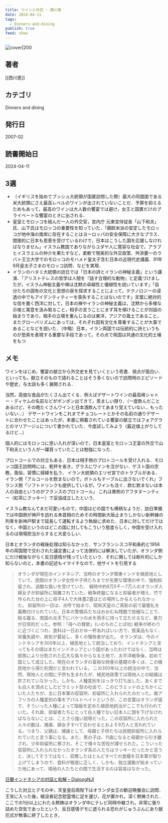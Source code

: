 ```yaml
---
title: ワインと外交 - 西川恵
date: 2024-04-11
tags:
  - Dinners-and-dining
publish: true
feed: show
---
```

![cover|200](http://books.google.com/books/content?id=xNPAPAAACAAJ&printsec=frontcover&img=1&zoom=1&source=gbs_api)
## 著者
[[西川恵]]
## カテゴリ
Dinners and dining
## 発行日
2007-02
## 読書開始日
2024-04-11

## 3選
 - （イギリスを始めてブッシュ大統領が国賓訪問した際）最大の同盟国である米大統領にさえ最高レベルのワインが出されていないことだ．予算を抑えるためもあって，最高のワインは大人数の饗宴では避け，女王と国賓だけのプライベートな饗宴のときに出される．
 - 皇室とモロッコを結んだ一人の外交官，宮内庁 元東宮侍従長「山下和夫」氏．山下氏はモロッコの重要性を知っていた．「親欧米派の安定したモロッコが地中海の南岸に存在することはヨーロッパの安全保障に大きなプラス．間接的に日本も恩恵を受けているわけで，日本はこうした国を応援しなければなりません」イスラム教国でありながらユダヤ人に寛容な社会で，アラブとイスラエルの仲介を果たすなど，柔軟で現実的な外交政策．舛添要一のラバト王立大学でのモロッコのモハメド皇太子含む日本の近現代史講義．91年9月皇太子さまのモロッコ訪問．などを実現．
 - イランのハタミ大統領の訪日では「日本の詩とイランの神秘主義」という講演．「アリストテレスの哲学は人間を『話す合理的な動物』と定義づけましたが，イスラム神秘主義や禅は沈黙の卓越性と優越性を説いています」「自分たちの固有の文化と思想の泉を探求することによって，テクノロジーの浸透の中でもアイデンティティーを喪失することはないのです」言葉に絶対的な信を置く西洋に対して，日本の禅やイランの神秘主義は，沈黙から多様な示唆と寓意を汲み取ること，相手の言うことにまず耳を傾けることが対話の始まりであり，相手の立場を重んじるのは東洋，アジアの風土であること，またグローバリズムにあっては，それぞれ固有文化を尊重することが大事であることなどを説いた．（中略）日本，イラン両国では伝統的に詩というものが思索を表現する重要な手段であって，その点で両国は共通の文化的土壌をもつ
## メモ
ワインをはじめ，饗宴の献立から外交史を見ていくという奇書．視点が面白い．といっても，献立そのもので語れることはそう多くないので訪問時のエピソードや歴史，与太話も多く展開される．

当然，高価な食品がたくさん出てくる．例えばデザートワインの最高峰シャトー・ディケムの名前などがポンポン出てきて，羨ましい限り．（一度飲んだことあるけど，その晩たくさんワインと日本酒飲んでてあまり覚えていない… もったいない…）
デザートワインをこれまでチョコレートとかその名前の通りデザートに合わせたことはあったが，本書に掲載されている饗宴の献立ではフォアグラとのマリアージュについて書かれていた．今度試してみよう（最近値上がりしてるけど…）

個人的にはモロッコに思い入れが深いので，日本皇室とモロッコ王室の外交で山下和夫という人が一躍買っていたことは勉強になった．

プロトコールでの対立もある．日本は相手側のプロトコールを受け入れる．モロッコ国王訪問時には，乾杯を省き，グラスにワインを注がない．ゲスト国の宗教，風俗，習慣に経緯を払う．
イラン大統領のエリゼ宮でのトラブルがある．イラン側「アルコールを飲まないので，ボトルもテーブルに出さないでくれ」フランス側「ソフトドリンクも提供しているが，ワインも注ぐ．飲む飲まないは本人の自由というのがフランスのプロトコール」
これは異例のアフタヌーンティー（紅茶にクッキー）で妥協成立したという．

イスラム教なんてまだ可愛いもので，中国はどの国でも横柄なようだ．訪日準備では中国側が神戸を訪れる朱首相のためその時間新大阪止まりしかない新幹線の列車を新神戸駅まで延長して運転するよう執拗に求めた．日本に対してだけではなく，中国というのはどこの国に対してもこういう態度らしく，中国を受け入れるのは現場担当からすると大変らしい．

日本とオランダの戦後処理は知らなかった．サンフランシスコ平和条約と1956年の両国間で交わされた議定書によって法律的には解決していたが，オランダ側にだけ戦後ながらく反日感情が残っていたという．それに関しては断片的にしか知らないのと，本書の記述もイマイチなので，他サイトを引用する

> オランダが現在のインドネシア、当時のオランダ領東インドを植民地としていて、民間のオランダ女性や子供たちまでが劣悪な環境の中で、強制抑留され、過酷な扱いを受けていた．
> 戦時中約6万5千－7万人のオランダ人婦女子が抑留所に隔離されていた。戦争終盤になると抑留者が増え、竹で作られた台の上に母子4人で大体畳2畳ほどの場所しか与えられなかった。
> 抑留所の一日は、点呼で始まり、昭和天皇のご真影の前で最敬礼を義務付けられていた。日本の警備兵たちはおおむね残酷で些細なことで、殴る蹴る、南国の炎天下にバケツの水を両手に持って立たせるなど、暴力が日常的だった。参照：「母への賛歌」(いのちのことば社)
戦争が終わりに近づくにつれ、食料は一日おかゆ一杯あればいい方で、医薬品もなく、栄養失調や、病気が蔓延し、多くの犠牲者が出た。
オランダは、今のインドネシアを300年以上、植民地として統治しており、インドネシアと言ってもその頃はまだインドネシアという国があったわけではなく、当時は部族により分割された広大な島々からなる土地で、太平洋戦争後、初めて国として成立した。現在のオランダの富裕な財産の基礎の多くは、この植民地から得た利潤だと言われている。
この300年以上の統治の中で、当然、現地人との間に子供も生まれたが、植民地政策では現地人との結婚は許されていなかった。しかも、人種差別をはっきり打ち出した、あくまでも白人を頂点としたピラミッド型の社会で、このピラミッドの上ちかくにいた人たちが、主に日本軍の収容所、抑留所に入れられたのだった。南アフリカの人種差別の事をアパルトヘイトというが、この言葉はオランダ語で、そういった人種によって階級を定めた植民地統治がここでも行われていた。それ故、抑留者たちにとって白人種でない日本人に頭を下げなければならないことは、ことさら強い屈辱だった。この収容所に入れられた人々の数は、捕虜、婦女子すべて合わせるとおよそ9万人と言われている。つまり、父親は、捕虜として、母親と子供たちは民間抑留所に入れられていたと言う事になる。また、男の子は、11歳になると母親から引き離され、少年抑留所に移され、そこで様々な苦役が課せられた。こういった収容所に入れられなかったオランダ系の人たちはラッキーだったかと言うと、決してそうではなく、収穫したほとんどすべての食糧を日本軍が取り上げてしまうので、食料が極度に乏しく、しかも、独立運動が始まっていた地にあって、現地の人たちとの間で生活するのは容易はなかった。

[日蘭インドネシアの対話と和解 – DialoogNJI](https://www.dialoognji.org/ja/%E6%97%A5%E8%98%AD%E3%82%A4%E3%83%B3%E3%83%89%E3%83%8D%E3%82%B7%E3%82%A2%E3%81%AE%E5%AF%BE%E8%A9%B1%E3%81%A8%E5%92%8C%E8%A7%A3/)

こうした対立とデモの中，天皇皇后両陛下はオランダ女王の歓迎晩餐会に訪問．王宮に入った後，戦没者記念慰霊塔に足を運び，花が置かれ，深く黙祷された．ここでの1分以上にわたる黙祷はオランダ中にテレビ同時中継され，非常に張り詰めた空気であったという．反日感情デモに遮られる恐れがじゅうぶんにあり献花式が無事に終了したとき，

